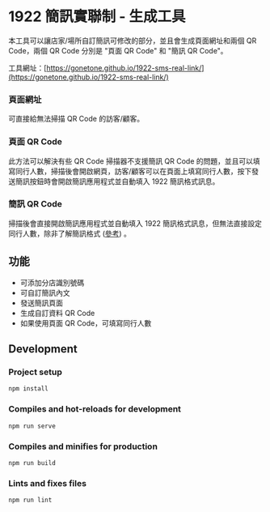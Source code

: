 # 1922 簡訊實聯制 - 生成工具
本工具可以讓店家/場所自訂簡訊可修改的部分，並且會生成頁面網址和兩個 QR Code，兩個 QR Code 分別是 "頁面 QR Code" 和 "簡訊 QR Code"。

工具網址：[https://gonetone.github.io/1922-sms-real-link/](https://gonetone.github.io/1922-sms-real-link/)

### 頁面網址

可直接給無法掃描 QR Code 的訪客/顧客。

### 頁面 QR Code

此方法可以解決有些 QR Code 掃描器不支援簡訊 QR Code 的問題，並且可以填寫同行人數，掃描後會開啟網頁，訪客/顧客可以在頁面上填寫同行人數，按下發送簡訊按鈕時會開啟簡訊應用程式並自動填入 1922 簡訊格式訊息。

### 簡訊 QR Code

掃描後會直接開啟簡訊應用程式並自動填入 1922 簡訊格式訊息，但無法直接設定同行人數，除非了解簡訊格式 ([參考](https://g0v.hackmd.io/@au/HkmyoS-Fu#%E5%AF%A6%E4%BD%9C%E4%BE%8B)) 。

## 功能
- 可添加分店識別號碼
- 可自訂簡訊內文
- 發送簡訊頁面
- 生成自訂資料 QR Code
- 如果使用頁面 QR Code，可填寫同行人數

## Development

### Project setup

```
npm install
```

### Compiles and hot-reloads for development

```
npm run serve
```

### Compiles and minifies for production

```
npm run build
```

### Lints and fixes files

```
npm run lint
```
